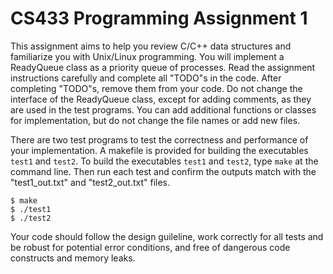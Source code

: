 # CS433 Programming Assignment 1
This assignment aims to help you review C/C++ data structures and familiarize you with Unix/Linux programming. 
You will implement a ReadyQueue class as a priority queue of processes. Read the assignment instructions carefully and complete all "TODO"s in the code. 
After completing "TODO"s, remove them from your code. Do not change the interface of the ReadyQueue class, except for adding comments, as they are used
in the test programs. You can add additional functions or classes for implementation, but do not change the file names or add new files. 

There are two test programs to test the correctness and performance of your implementation. A makefile
is provided for building the executables `test1` and `test2`. To build the executables `test1` and `test2`, type `make` at the command line. Then run each test and confirm the outputs match with the "test1_out.txt" and "test2_out.txt" files. 
```
$ make
$ ./test1
$ ./test2
```
Your code should follow the design guileline, work correctly for all tests and be robust for potential error conditions, and free of dangerous code constructs and memory leaks. 
